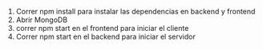 1. Correr npm install para instalar las dependencias en backend y frontend
2. Abrir MongoDB
3. correr npm start en el frontend para iniciar el cliente
4. Correr npm start en el backend para iniciar el servidor

